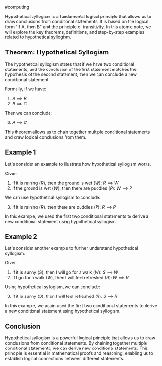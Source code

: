 #computing 

Hypothetical syllogism is a fundamental logical principle that allows us to draw conclusions from conditional statements. It is based on the logical form "If A, then B" and the principle of transitivity. In this atomic note, we will explore the key theorems, definitions, and step-by-step examples related to hypothetical syllogism.

## Theorem: Hypothetical Syllogism

The hypothetical syllogism states that if we have two conditional statements, and the conclusion of the first statement matches the hypothesis of the second statement, then we can conclude a new conditional statement.

Formally, if we have:

1. $A \implies B$
2. $B \implies C$

Then we can conclude:

3. $A \implies C$

This theorem allows us to chain together multiple conditional statements and draw logical conclusions from them.

## Example 1

Let's consider an example to illustrate how hypothetical syllogism works.

Given:

1. If it is raining ($R$), then the ground is wet ($W$): $R \implies W$
2. If the ground is wet ($W$), then there are puddles ($P$): $W \implies P$

We can use hypothetical syllogism to conclude:

3. If it is raining ($R$), then there are puddles ($P$): $R \implies P$

In this example, we used the first two conditional statements to derive a new conditional statement using hypothetical syllogism.

## Example 2

Let's consider another example to further understand hypothetical syllogism.

Given:

1. If it is sunny ($S$), then I will go for a walk ($W$): $S \implies W$
2. If I go for a walk ($W$), then I will feel refreshed ($R$): $W \implies R$

Using hypothetical syllogism, we can conclude:

3. If it is sunny ($S$), then I will feel refreshed ($R$): $S \implies R$

In this example, we again used the first two conditional statements to derive a new conditional statement using hypothetical syllogism.

## Conclusion

Hypothetical syllogism is a powerful logical principle that allows us to draw conclusions from conditional statements. By chaining together multiple conditional statements, we can derive new conditional statements. This principle is essential in mathematical proofs and reasoning, enabling us to establish logical connections between different statements.